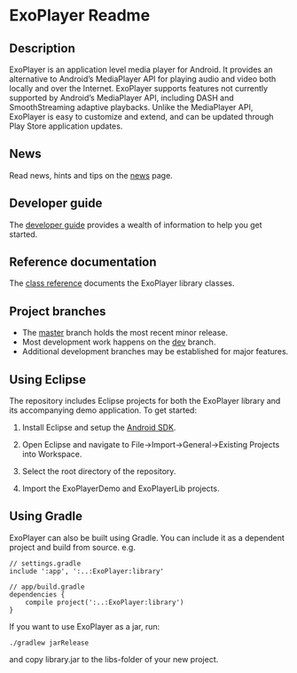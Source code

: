 # ExoPlayer Readme #

## Description ##

ExoPlayer is an application level media player for Android. It provides an
alternative to Android’s MediaPlayer API for playing audio and video both
locally and over the Internet. ExoPlayer supports features not currently
supported by Android’s MediaPlayer API, including DASH and SmoothStreaming
adaptive playbacks. Unlike the MediaPlayer API, ExoPlayer is easy to
customize and extend, and can be updated through Play Store application
updates.

## News ##

Read news, hints and tips on the [news][] page.

[news]: https://google.github.io/ExoPlayer/news.html

## Developer guide ##

The [developer guide][] provides a wealth of information to help you get
started.

[developer guide]: https://google.github.io/ExoPlayer/guide.html

## Reference documentation ##

The [class reference][] documents the ExoPlayer library classes.

[class reference]: https://google.github.io/ExoPlayer/doc/reference/com/google/android/exoplayer/package-summary.html

## Project branches ##

  * The [master][] branch holds the most recent minor release.
  * Most development work happens on the [dev][] branch.
  * Additional development branches may be established for major features.

[master]: https://github.com/google/ExoPlayer/tree/master
[dev]: https://github.com/google/ExoPlayer/tree/dev

## Using Eclipse ##

The repository includes Eclipse projects for both the ExoPlayer library and its
accompanying demo application. To get started:

  1. Install Eclipse and setup the [Android SDK][].

  1. Open Eclipse and navigate to File->Import->General->Existing Projects into
     Workspace.

  1. Select the root directory of the repository.

  1. Import the ExoPlayerDemo and ExoPlayerLib projects.

[Android SDK]: http://developer.android.com/sdk/index.html


## Using Gradle ##

ExoPlayer can also be built using Gradle. You can include it as a dependent project and build from source. e.g.

```
// settings.gradle
include ':app', ':..:ExoPlayer:library'

// app/build.gradle
dependencies {
    compile project(':..:ExoPlayer:library')
}
```

If you want to use ExoPlayer as a jar, run:

```
./gradlew jarRelease
```

and copy library.jar to the libs-folder of your new project.
